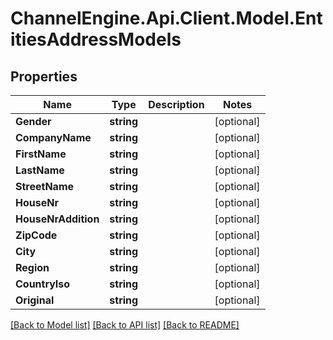 # ChannelEngine.Api.Client.Model.EntitiesAddressModels
## Properties

Name | Type | Description | Notes
------------ | ------------- | ------------- | -------------
**Gender** | **string** |  | [optional] 
**CompanyName** | **string** |  | [optional] 
**FirstName** | **string** |  | [optional] 
**LastName** | **string** |  | [optional] 
**StreetName** | **string** |  | [optional] 
**HouseNr** | **string** |  | [optional] 
**HouseNrAddition** | **string** |  | [optional] 
**ZipCode** | **string** |  | [optional] 
**City** | **string** |  | [optional] 
**Region** | **string** |  | [optional] 
**CountryIso** | **string** |  | [optional] 
**Original** | **string** |  | [optional] 

[[Back to Model list]](../README.md#documentation-for-models) [[Back to API list]](../README.md#documentation-for-api-endpoints) [[Back to README]](../README.md)

